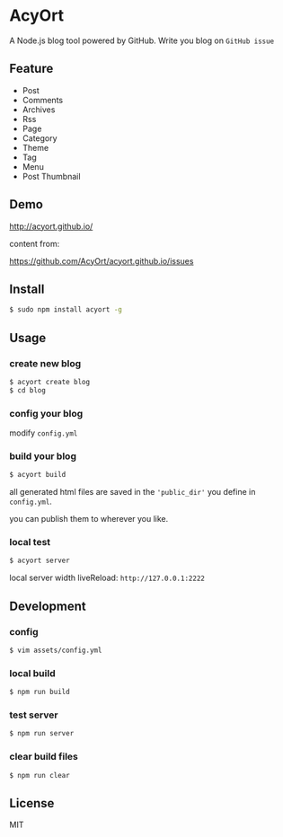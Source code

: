 # AcyOrt

A Node.js blog tool powered by GitHub. Write you blog on `GitHub issue`

## Feature

- Post 
- Comments
- Archives
- Rss
- Page 
- Category
- Theme
- Tag 
- Menu
- Post Thumbnail

## Demo

http://acyort.github.io/

content from:
 
https://github.com/AcyOrt/acyort.github.io/issues

## Install

```bash
$ sudo npm install acyort -g
```

## Usage

### create new blog

```bash
$ acyort create blog
$ cd blog
```

### config your blog

modify `config.yml`

### build your blog

```bash
$ acyort build
```

all generated html files are saved in the `'public_dir'` you define in `config.yml`. 

you can publish them to wherever you like.

### local test

```bash
$ acyort server
```

local server width liveReload: `http://127.0.0.1:2222`

## Development

### config

```bash
$ vim assets/config.yml
```

### local build

```bash
$ npm run build
```

### test server

```bash
$ npm run server
```

### clear build files

```bash
$ npm run clear
```

## License

MIT